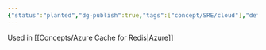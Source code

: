 ```yaml
---
{"status":"planted","dg-publish":true,"tags":["concept/SRE/cloud"],"definition":"Redis is an in-memory data store used by millions of developers as a cache, vector database, document database, streaming engine, and message broker.","url":"https://redis.io/docs/latest/get-started/","creation_date":"2024-05-02 18:07","permalink":"/concepts/redis/","dgPassFrontmatter":true}
---
```


Used in [[Concepts/Azure Cache for Redis\|Azure]]
